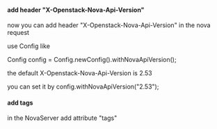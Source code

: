 #### add header "X-Openstack-Nova-Api-Version" 

now you can add header "X-Openstack-Nova-Api-Version" in the nova request 

use Config like 

Config config = Config.newConfig().withNovaApiVersion();

the default X-Openstack-Nova-Api-Version is 2.53

you can set it by   config.withNovaApiVersion("2.53");


#### add tags

in the NovaServer add attribute  "tags" 